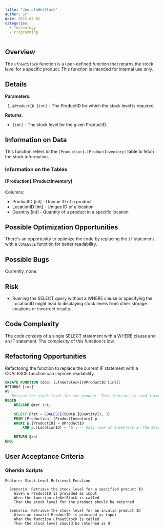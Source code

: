 ```yaml
---
title: "dbo.ufnGetStock"
author: GPT
date: 2022-05-01
categories:
  - Technology
  - Programming
---
```


## Overview

The `ufnGetStock` function is a user-defined function that returns the stock level for a specific product. This function is intended for internal use only.

## Details

**Parameters:**
1. `@ProductID [int]` - The ProductID for which the stock level is required.

**Returns:**
- `[int]` - The stock level for the given ProductID.

## Information on Data

This function refers to the `[Production].[ProductInventory]` table to fetch the stock information.

### Information on the Tables

#### [Production].[ProductInventory]

Columns:
- ProductID [int] - Unique ID of a product
- LocationID [int] - Unique ID of a location
- Quantity [int] - Quantity of a product in a specific location

## Possible Optimization Opportunities

There's an opportunity to optimize the code by replacing the `IF` statement with a `COALESCE` function for better readability.

## Possible Bugs

Currently, none.

## Risk

* Running the SELECT query without a WHERE clause or specifying the LocationID might lead to displaying stock levels from other storage locations or incorrect results.

## Code Complexity

The code consists of a single SELECT statement with a WHERE clause and an IF statement. The complexity of this function is low.

## Refactoring Opportunities

Refactoring the function to replace the current IF statement with a COALESCE function can improve readability.

```sql
CREATE FUNCTION [dbo].[ufnGetStock](@ProductID [int])
RETURNS [int] 
AS 
-- Returns the stock level for the product. This function is used internally only
BEGIN
    DECLARE @ret int;
    
    SELECT @ret = COALESCE(SUM(p.[Quantity]), 0)
    FROM [Production].[ProductInventory] p 
    WHERE p.[ProductID] = @ProductID 
        AND p.[LocationID] = '6'; -- Only look at inventory in the misc storage
    
    RETURN @ret
END;
```

## User Acceptance Criteria

### Gherkin Scripts

```gherkin
Feature: Stock Level Retrieval Function

  Scenario: Retrieve the stock level for a specified product ID
    Given a ProductID is provided as input
    When the function ufnGetStock is called
    Then the stock level for the product should be returned
   
  Scenario: Retrieve the stock level for an invalid product ID
    Given an invalid ProductID is provided as input
    When the function ufnGetStock is called
    Then the stock level should be returned as 0
```
